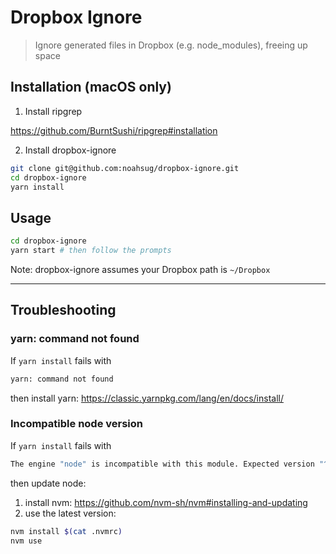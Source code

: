 # Dropbox Ignore

> Ignore generated files in Dropbox (e.g. node_modules), freeing up space

## Installation (macOS only)

1. Install ripgrep

https://github.com/BurntSushi/ripgrep#installation

2. Install dropbox-ignore

```sh
git clone git@github.com:noahsug/dropbox-ignore.git
cd dropbox-ignore
yarn install
```

## Usage

```sh
cd dropbox-ignore
yarn start # then follow the prompts
```

Note: dropbox-ignore assumes your Dropbox path is `~/Dropbox`

---

## Troubleshooting

### yarn: command not found
If `yarn install` fails with
```sh
yarn: command not found
```

then install yarn: https://classic.yarnpkg.com/lang/en/docs/install/

### Incompatible node version

If `yarn install` fails with

```sh
The engine "node" is incompatible with this module. Expected version "^14.17.0 || ^16.13.0 || >=18.0.0". Got "16.10.0"
```

then update node:

1. install nvm: https://github.com/nvm-sh/nvm#installing-and-updating
2. use the latest version:

```sh
nvm install $(cat .nvmrc)
nvm use
```
